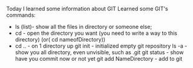 Today I learned some information about GIT 
Learned some  GIT's commands:
- ls (list)- show all the files in directory or someone else;
- cd - open the directory you want (you need to write a way to this directory) (or( cd nameofDirectory))
- cd .. - on 1 directory up
git init - initialized empty git repository
ls -a -show you all directory, even unvisible, such as .git
git status - show have you commit now or not yet
git add NameDirectory - add to git

